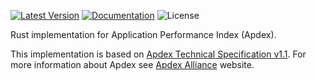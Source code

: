 [![Latest Version]][crates.io] [![Documentation]][docs.rs] ![License]

Rust implementation for Application Performance Index (Apdex).

This implementation is based on [Apdex Technical Specification v1.1](http://apdex.org/documents/ApdexTechnicalSpecificationV11_000.pdf).
For more information about Apdex see [Apdex Alliance](https://www.apdex.org/) website.

[crates.io]: https://crates.io/crates/apdex
[Latest Version]: https://img.shields.io/crates/v/apdex.svg
[Documentation]: https://docs.rs/apdex/badge.svg
[docs.rs]: https://docs.rs/apdex
[License]: https://img.shields.io/crates/l/apdex.svg
